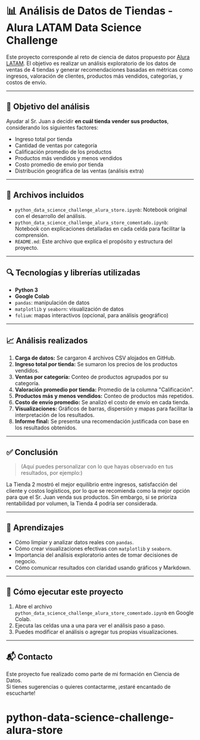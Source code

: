 # 📊 Análisis de Datos de Tiendas - Alura LATAM Data Science Challenge

Este proyecto corresponde al reto de ciencia de datos propuesto por [Alura LATAM](https://www.aluracursos.com/). El objetivo es realizar un análisis exploratorio de los datos de ventas de 4 tiendas y generar recomendaciones basadas en métricas como ingresos, valoración de clientes, productos más vendidos, categorías, y costos de envío.

---

## 🧠 Objetivo del análisis

Ayudar al Sr. Juan a decidir **en cuál tienda vender sus productos**, considerando los siguientes factores:

- Ingreso total por tienda
- Cantidad de ventas por categoría
- Calificación promedio de los productos
- Productos más vendidos y menos vendidos
- Costo promedio de envío por tienda
- Distribución geográfica de las ventas (análisis extra)

---

## 📁 Archivos incluidos

- `python_data_science_challenge_alura_store.ipynb`: Notebook original con el desarrollo del análisis.
- `python_data_science_challenge_alura_store_comentado.ipynb`: Notebook con explicaciones detalladas en cada celda para facilitar la comprensión.
- `README.md`: Este archivo que explica el propósito y estructura del proyecto.

---

## 🔍 Tecnologías y librerías utilizadas

- **Python 3**
- **Google Colab**
- `pandas`: manipulación de datos
- `matplotlib` y `seaborn`: visualización de datos
- `folium`: mapas interactivos (opcional, para análisis geográfico)

---

## 📈 Análisis realizados

1. **Carga de datos:** Se cargaron 4 archivos CSV alojados en GitHub.
2. **Ingreso total por tienda:** Se sumaron los precios de los productos vendidos.
3. **Ventas por categoría:** Conteo de productos agrupados por su categoría.
4. **Valoración promedio por tienda:** Promedio de la columna "Calificación".
5. **Productos más y menos vendidos:** Conteo de productos más repetidos.
6. **Costo de envío promedio:** Se analizó el costo de envío en cada tienda.
7. **Visualizaciones:** Gráficos de barras, dispersión y mapas para facilitar la interpretación de los resultados.
8. **Informe final:** Se presenta una recomendación justificada con base en los resultados obtenidos.

---

## ✅ Conclusión

> (Aquí puedes personalizar con lo que hayas observado en tus resultados, por ejemplo:)

La Tienda 2 mostró el mejor equilibrio entre ingresos, satisfacción del cliente y costos logísticos, por lo que se recomienda como la mejor opción para que el Sr. Juan venda sus productos. Sin embargo, si se prioriza rentabilidad por volumen, la Tienda 4 podría ser considerada.

---

## 🧠 Aprendizajes

- Cómo limpiar y analizar datos reales con `pandas`.
- Cómo crear visualizaciones efectivas con `matplotlib` y `seaborn`.
- Importancia del análisis exploratorio antes de tomar decisiones de negocio.
- Cómo comunicar resultados con claridad usando gráficos y Markdown.

---

## 🚀 Cómo ejecutar este proyecto

1. Abre el archivo `python_data_science_challenge_alura_store_comentado.ipynb` en Google Colab.
2. Ejecuta las celdas una a una para ver el análisis paso a paso.
3. Puedes modificar el análisis o agregar tus propias visualizaciones.

---

## 📬 Contacto

Este proyecto fue realizado como parte de mi formación en Ciencia de Datos.  
Si tienes sugerencias o quieres contactarme, ¡estaré encantado de escucharte!

# python-data-science-challenge-alura-store
